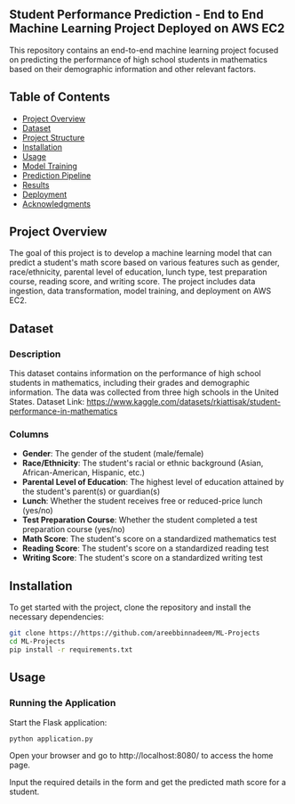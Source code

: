 ## Student Performance Prediction - End to End Machine Learning Project Deployed on AWS EC2

This repository contains an end-to-end machine learning project focused on predicting the performance of high school students in mathematics based on their demographic information and other relevant factors.

## Table of Contents
- [Project Overview](#project-overview)
- [Dataset](#dataset)
- [Project Structure](#project-structure)
- [Installation](#installation)
- [Usage](#usage)
- [Model Training](#model-training)
- [Prediction Pipeline](#prediction-pipeline)
- [Results](#results)
- [Deployment](#deployment)
- [Acknowledgments](#acknowledgments)

## Project Overview
The goal of this project is to develop a machine learning model that can predict a student's math score based on various features such as gender, race/ethnicity, parental level of education, lunch type, test preparation course, reading score, and writing score. The project includes data ingestion, data transformation, model training, and deployment on AWS EC2.

## Dataset
### Description
This dataset contains information on the performance of high school students in mathematics, including their grades and demographic information. The data was collected from three high schools in the United States.
Dataset Link: https://www.kaggle.com/datasets/rkiattisak/student-performance-in-mathematics

### Columns
- **Gender**: The gender of the student (male/female)
- **Race/Ethnicity**: The student's racial or ethnic background (Asian, African-American, Hispanic, etc.)
- **Parental Level of Education**: The highest level of education attained by the student's parent(s) or guardian(s)
- **Lunch**: Whether the student receives free or reduced-price lunch (yes/no)
- **Test Preparation Course**: Whether the student completed a test preparation course (yes/no)
- **Math Score**: The student's score on a standardized mathematics test
- **Reading Score**: The student's score on a standardized reading test
- **Writing Score**: The student's score on a standardized writing test


## Installation
To get started with the project, clone the repository and install the necessary dependencies:

```bash
git clone https://https://github.com/areebbinnadeem/ML-Projects
cd ML-Projects
pip install -r requirements.txt
```


## Usage

### Running the Application
Start the Flask application:

```bash
python application.py
```


Open your browser and go to http://localhost:8080/ to access the home page.

Input the required details in the form and get the predicted math score for a student.


